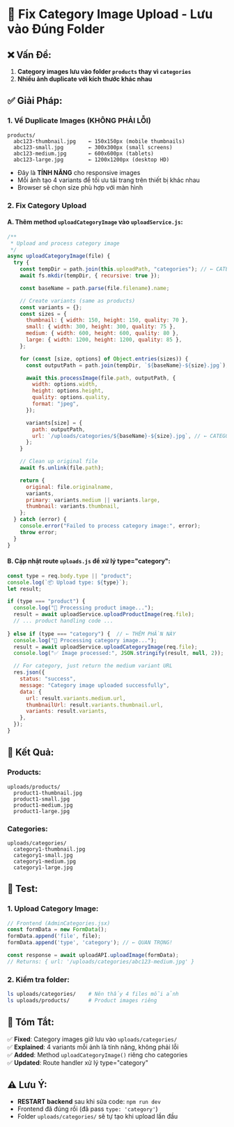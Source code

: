 # 🔧 Fix Category Image Upload - Lưu vào Đúng Folder

## ❌ Vấn Đề:
1. **Category images lưu vào folder `products` thay vì `categories`**
2. **Nhiều ảnh duplicate với kích thước khác nhau**

## ✅ Giải Pháp:

### 1. **Về Duplicate Images (KHÔNG PHẢI LỖI)**
```
products/
  abc123-thumbnail.jpg    ← 150x150px (mobile thumbnails)
  abc123-small.jpg        ← 300x300px (small screens)
  abc123-medium.jpg       ← 600x600px (tablets)
  abc123-large.jpg        ← 1200x1200px (desktop HD)
```

- Đây là **TÍNH NĂNG** cho responsive images
- Mỗi ảnh tạo 4 variants để tối ưu tải trang trên thiết bị khác nhau
- Browser sẽ chọn size phù hợp với màn hình

### 2. **Fix Category Upload**

#### A. Thêm method `uploadCategoryImage` vào `uploadService.js`:

```javascript
/**
 * Upload and process category image
 */
async uploadCategoryImage(file) {
  try {
    const tempDir = path.join(this.uploadPath, "categories"); // ← CATEGORIES FOLDER
    await fs.mkdir(tempDir, { recursive: true });

    const baseName = path.parse(file.filename).name;

    // Create variants (same as products)
    const variants = {};
    const sizes = {
      thumbnail: { width: 150, height: 150, quality: 70 },
      small: { width: 300, height: 300, quality: 75 },
      medium: { width: 600, height: 600, quality: 80 },
      large: { width: 1200, height: 1200, quality: 85 },
    };

    for (const [size, options] of Object.entries(sizes)) {
      const outputPath = path.join(tempDir, `${baseName}-${size}.jpg`);

      await this.processImage(file.path, outputPath, {
        width: options.width,
        height: options.height,
        quality: options.quality,
        format: "jpeg",
      });

      variants[size] = {
        path: outputPath,
        url: `/uploads/categories/${baseName}-${size}.jpg`, // ← CATEGORIES URL
      };
    }

    // Clean up original file
    await fs.unlink(file.path);

    return {
      original: file.originalname,
      variants,
      primary: variants.medium || variants.large,
      thumbnail: variants.thumbnail,
    };
  } catch (error) {
    console.error("Failed to process category image:", error);
    throw error;
  }
}
```

#### B. Cập nhật route `uploads.js` để xử lý type="category":

```javascript
const type = req.body.type || "product";
console.log(`📦 Upload type: ${type}`);
let result;

if (type === "product") {
  console.log("🔄 Processing product image...");
  result = await uploadService.uploadProductImage(req.file);
  // ... product handling code ...
  
} else if (type === "category") {  // ← THÊM PHẦN NÀY
  console.log("🔄 Processing category image...");
  result = await uploadService.uploadCategoryImage(req.file);
  console.log("✅ Image processed:", JSON.stringify(result, null, 2));

  // For category, just return the medium variant URL
  res.json({
    status: "success",
    message: "Category image uploaded successfully",
    data: {
      url: result.variants.medium.url,
      thumbnailUrl: result.variants.thumbnail.url,
      variants: result.variants,
    },
  });
}
```

## 📁 Kết Quả:

### Products:
```
uploads/products/
  product1-thumbnail.jpg
  product1-small.jpg
  product1-medium.jpg
  product1-large.jpg
```

### Categories:
```
uploads/categories/
  category1-thumbnail.jpg
  category1-small.jpg
  category1-medium.jpg
  category1-large.jpg
```

## 🧪 Test:

### 1. Upload Category Image:
```javascript
// Frontend (AdminCategories.jsx)
const formData = new FormData();
formData.append('file', file);
formData.append('type', 'category'); // ← QUAN TRỌNG!

const response = await uploadAPI.uploadImage(formData);
// Returns: { url: '/uploads/categories/abc123-medium.jpg' }
```

### 2. Kiểm tra folder:
```bash
ls uploads/categories/    # Nên thấy 4 files mỗi ảnh
ls uploads/products/      # Product images riêng
```

## 🎯 Tóm Tắt:

✅ **Fixed**: Category images giờ lưu vào `uploads/categories/`  
✅ **Explained**: 4 variants mỗi ảnh là tính năng, không phải lỗi  
✅ **Added**: Method `uploadCategoryImage()` riêng cho categories  
✅ **Updated**: Route handler xử lý type="category"  

## ⚠️ Lưu Ý:

- **RESTART backend** sau khi sửa code: `npm run dev`
- Frontend đã đúng rồi (đã pass `type: 'category'`)
- Folder `uploads/categories/` sẽ tự tạo khi upload lần đầu
